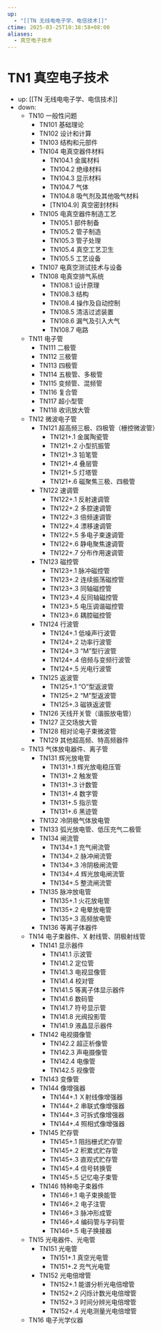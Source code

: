 ```yaml
---
up:
  - "[[TN 无线电电子学、电信技术]]"
ctime: 2025-03-25T10:38:58+08:00
aliases:
  - 真空电子技术
---
```


# TN1 真空电子技术

- up: [[TN 无线电电子学、电信技术]]
- down:	
	- TN10 一般性问题
		- TN101 基础理论
		- TN102 设计和计算
		- TN103 结构和元部件
		- TN104 电真空器件材料
			- TN104.1 金属材料
			- TN104.2 绝缘材料
			- TN104.3 显示材料
			- TN104.7 气体
			- TN104.8 吸气剂及其他吸气材料
			- [TN104.9] 真空密封材料
		- TN105 电真空器件制造工艺
			- TN105.1 部件制备
			- TN105.2 管子制造
			- TN105.3 管子处理
			- TN105.4 真空工艺卫生
			- TN105.5 工艺设备
		- TN107 电真空测试技术与设备
		- TN108 电真空排气系统
			- TN108.1 设计原理
			- TN108.3 结构
			- TN108.4 操作及自动控制
			- TN108.5 清洁过滤装置
			- TN108.6 漏气及引入大气
			- TN108.7 电路
	- TN11 电子管
		- TN111 二极管
		- TN112 三极管
		- TN113 四极管
		- TN114 五极管、多极管
		- TN115 变频管、混频管
		- TN116 复合管
		- TN117 超小型管
		- TN118 收讯放大管
	- TN12 微波电子管
		- TN121 超高频三极、四极管（栅控微波管）
			- TN121+.1 金属陶瓷管
			- TN121+.2 小型抗振管
			- TN121+.3 铅笔管
			- TN121+.4 叠层管
			- TN121+.5 灯塔管
			- TN121+.6 磁聚焦三极、四极管
		- TN122 速调管
			- TN122+.1 反射速调管
			- TN122+.2 多腔速调管
			- TN122+.3 倍频速调管
			- TN122+.4 漂移速调管
			- TN122+.5 多电子束速调管
			- TN122+.6 静电聚焦速调管
			- TN122+.7 分布作用速调管
		- TN123 磁控管
			- TN123+.1 脉冲磁控管
			- TN123+.2 连续振荡磁控管
			- TN123+.3 同轴磁控管
			- TN123+.4 反同轴磁控管
			- TN123+.5 电压调谐磁控管
			- TN123+.6 耦腔磁控管
		- TN124 行波管
			- TN124+.1 低噪声行波管
			- TN124+.2 功率行波管
			- TN124+.3 “M”型行波管
			- TN124+.4 倍频与变频行波管
			- TN124+.5 光电行波管
		- TN125 返波管
			- TN125+.1 “O”型返波管
			- TN125+.2 “M”型返波管
			- TN125+.3 磁铁返波管
		- TN126 天线开关管（谐振放电管）
		- TN127 正交场放大管
		- TN128 相对论电子束微波管
		- TN129 其他超高频、特高频器件
	- TN13 气体放电器件、离子管
		- TN131 辉光放电管
			- TN131+.1 辉光放电稳压管
			- TN131+.2 触发管
			- TN131+.3 计数管
			- TN131+.4 数字管
			- TN131+.5 指示管
			- TN131+.6 黑迹管
		- TN132 冷阴极气体放电管
		- TN133 弧光放电管、低压充气二极管
		- TN134 闸流管
			- TN134+.1 充气闸流管
			- TN134+.2 脉冲闸流管
			- TN134+.3 冷阴极闸流管
			- TN134+.4 辉光放电闸流管
			- TN134+.5 整流闸流管
		- TN135 脉冲放电管
			- TN135+.1 火花放电管
			- TN135+.2 电晕放电管
			- TN135+.3 高频放电管
		- TN136 等离子体器件
	- TN14 电子束器件、X 射线管、阴极射线管
		- TN141 显示器件
			- TN141.1 示波管
			- TN141.2 定位管
			- TN141.3 电视显像管
			- TN141.4 校对管
			- TN141.5 等离子体显示器件
			- TN141.6 数码管
			- TN141.7 符号显示管
			- TN141.8 光阀投影管
			- TN141.9 液晶显示器件
		- TN142 电视摄像管
			- TN142.2 超正析像管
			- TN142.3 声电摄像管
			- TN142.4 电像管
			- TN142.5 视像管
		- TN143 变像管
		- TN144 像增强器
			- TN144+.1 Ｘ射线像增强器
			- TN144+.2 串联式像增强器
			- TN144+.3 可拆式像增强器
			- TN144+.4 照相式像增强器
		- TN145 贮存管
			- TN145+.1 阻挡栅式贮存管
			- TN145+.2 积累式贮存管
			- TN145+.3 直观式贮存管
			- TN145+.4 信号转换管
			- TN145+.5 记忆电子束管
		- TN146 特种电子束器件
			- TN146+.1 电子束换能管
			- TN146+.2 电子注管
			- TN146+.3 脉冲形成管
			- TN146+.4 编码管与字码管
			- TN146+.5 电子换接器
	- TN15 光电器件、光电管
		- TN151 光电管
			- TN151+.1 真空光电管
			- TN151+.2 充气光电管
		- TN152 光电倍增管
			- TN152+.1 能谱分析光电倍增管
			- TN152+.2 闪烁计数光电倍增管
			- TN152+.3 时间分辨光电倍增管
			- TN152+.4 光电测量光电倍增管
	- TN16 电子光学仪器
		
